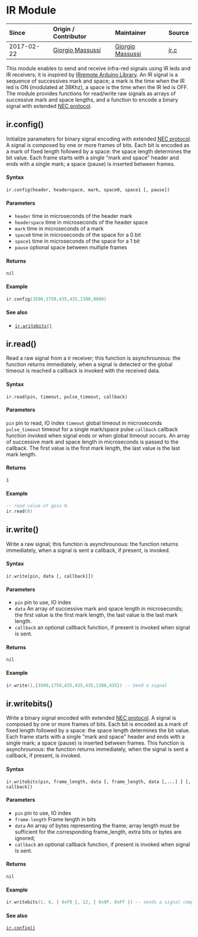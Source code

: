 # IR Module
| Since  | Origin / Contributor  | Maintainer  | Source  |
| :----- | :-------------------- | :---------- | :------ |
| 2017-02-22 | [Giorgio Massussi](https://github.com/brainz73) | [Giorgio Massussi](https://github.com/brainz73) | [ir.c](../../../app/modules/ir.c)|


This module enables to send and receive infra-red signals using IR leds and IR receivers; it is inspired by [IRremote Arduino Library](http://www.righto.com/2009/08/multi-protocol-infrared-remote-library.html).
An IR signal is a sequence of successives mark and space; a mark is the time when the IR led is ON (modulated at 38Khz), a space is the time when the IR led is OFF.
The module provides functions for read/write raw signals as arrays of successive mark and space lengths, and a function to encode a binary signal with extended [NEC protocol](http://www.sbprojects.com/knowledge/ir/nec.php).


## ir.config()

Initialize parameters for binary signal encoding with extended [NEC protocol](http://www.sbprojects.com/knowledge/ir/nec.php).
A signal is composed by one or more frames of bits. Each bit is encoded as a mark of fixed length followed by a space: the space length determines the bit value.
Each frame starts with a single "mark and space" header and ends with a single mark; a space (pause) is inserted between frames.

#### Syntax
`ir.config(header, headerspace, mark, space0, space1 [, pause])`

#### Parameters
- `header` time in microseconds of the header mark
- `headerspace` time in microseconds of the header space
- `mark` time in microseconds of a mark
- `space0` time in microseconds of the space for a 0 bit
- `space1` time in microseconds of the space for a 1 bit
- `pause` optional space between multiple frames

#### Returns
`nil`

#### Example
```lua
ir.config(3500,1750,435,435,1300,9000)
```
#### See also
- [`ir.writebits()`](#irwritebits)

## ir.read()

Read a raw signal from a ir receiver; this function is asynchrounous: the function returns immediately, when a signal is detected or the global timeout is reached a callback is invoked with the received data.

#### Syntax
`ir.read(pin, timeout, pulse_timeout, callback)`

#### Parameters
`pin` pin to read, IO index
`timeout` global timeout in microseconds
`pulse_timeout` timeout for a single mark/space pulse
`callback` callback function invoked when signal ends or when global timeout occurs. An array of successive mark and space length in microseconds is passed to the callback.
The first value is the first mark length, the last value is the last mark length.


#### Returns
`1`

#### Example
```lua
-- read value of gpio 0.
ir.read(0)
```

## ir.write()

Write a raw signal; this function is asynchrounous: the function returns immediately, when a signal is sent a callback, if present, is invoked.

#### Syntax
`ir.write(pin, data [, callback]])`

#### Parameters
- `pin`  pin to use, IO index
- `data` An array of successive mark and space length in microseconds; the first value is the first mark length, the last value is the last mark length.
- `callback` an optional callback function, if present is invoked when signal is sent.


#### Returns
`nil`

#### Example
```lua
ir.write(1,{3500,1750,435,435,435,1300,435}) -- Send a signal 
```

## ir.writebits()

Write a binary signal encoded with extended [NEC protocol](http://www.sbprojects.com/knowledge/ir/nec.php).
A signal is composed by one or more frames of bits. Each bit is encoded as a mark of fixed length followed by a space: the space length determines the bit value.
Each frame starts with a single "mark and space" header and ends with a single mark; a space (pause) is inserted between frames.
This function is asynchrounous: the function returns immediately, when the signal is sent a callback, if present, is invoked.

#### Syntax
`ir.writebits(pin, frame_length, data [, frame_length, data [,...] ] [, callback])`

#### Parameters
- `pin`  pin to use, IO index
- `frame-length`  Frame length in bits
- `data`  An array of bytes representing the frame; array length must be sufficient for the corresponding frame_length, extra bits or bytes are ignored;
- `callback` an optional callback function, if present is invoked when signal is sent.

#### Returns
`nil`

#### Example

```lua
ir.writebits(1, 6, { 0xF0 }, 12, { 0x0F, 0xFF }) -- sends a signal composed by two binary frames: b000011 and b000011111111
```

#### See also
[`ir.config()`](#irconfig)


